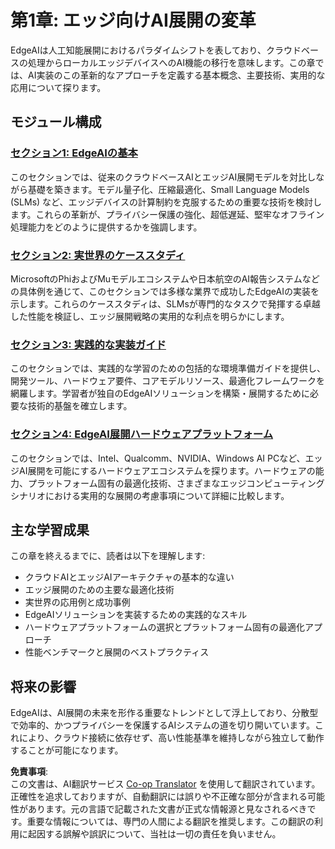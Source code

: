 <!--
CO_OP_TRANSLATOR_METADATA:
{
  "original_hash": "ddfe62b8e130979b7034bc6fbb7d510c",
  "translation_date": "2025-07-22T03:00:18+00:00",
  "source_file": "Module01/README.md",
  "language_code": "ja"
}
-->
# 第1章: エッジ向けAI展開の変革

EdgeAIは人工知能展開におけるパラダイムシフトを表しており、クラウドベースの処理からローカルエッジデバイスへのAI機能の移行を意味します。この章では、AI実装のこの革新的なアプローチを定義する基本概念、主要技術、実用的な応用について探ります。

## モジュール構成

### [セクション1: EdgeAIの基本](./01.EdgeAIFundamentals.md)
このセクションでは、従来のクラウドベースAIとエッジAI展開モデルを対比しながら基礎を築きます。モデル量子化、圧縮最適化、Small Language Models (SLMs) など、エッジデバイスの計算制約を克服するための重要な技術を検討します。これらの革新が、プライバシー保護の強化、超低遅延、堅牢なオフライン処理能力をどのように提供するかを強調します。

### [セクション2: 実世界のケーススタディ](./02.RealWorldCaseStudies.md)
MicrosoftのPhiおよびMuモデルエコシステムや日本航空のAI報告システムなどの具体例を通じて、このセクションでは多様な業界で成功したEdgeAIの実装を示します。これらのケーススタディは、SLMsが専門的なタスクで発揮する卓越した性能を検証し、エッジ展開戦略の実用的な利点を明らかにします。

### [セクション3: 実践的な実装ガイド](./03.PracticalImplementationGuide.md)
このセクションでは、実践的な学習のための包括的な環境準備ガイドを提供し、開発ツール、ハードウェア要件、コアモデルリソース、最適化フレームワークを網羅します。学習者が独自のEdgeAIソリューションを構築・展開するために必要な技術的基盤を確立します。

### [セクション4: EdgeAI展開ハードウェアプラットフォーム](./04.EdgeDeployment.md)
このセクションでは、Intel、Qualcomm、NVIDIA、Windows AI PCなど、エッジAI展開を可能にするハードウェアエコシステムを探ります。ハードウェアの能力、プラットフォーム固有の最適化技術、さまざまなエッジコンピューティングシナリオにおける実用的な展開の考慮事項について詳細に比較します。

## 主な学習成果

この章を終えるまでに、読者は以下を理解します:
- クラウドAIとエッジAIアーキテクチャの基本的な違い
- エッジ展開のための主要な最適化技術
- 実世界の応用例と成功事例
- EdgeAIソリューションを実装するための実践的なスキル
- ハードウェアプラットフォームの選択とプラットフォーム固有の最適化アプローチ
- 性能ベンチマークと展開のベストプラクティス

## 将来の影響

EdgeAIは、AI展開の未来を形作る重要なトレンドとして浮上しており、分散型で効率的、かつプライバシーを保護するAIシステムの道を切り開いています。これにより、クラウド接続に依存せず、高い性能基準を維持しながら独立して動作することが可能になります。

**免責事項**:  
この文書は、AI翻訳サービス [Co-op Translator](https://github.com/Azure/co-op-translator) を使用して翻訳されています。正確性を追求しておりますが、自動翻訳には誤りや不正確な部分が含まれる可能性があります。元の言語で記載された文書が正式な情報源と見なされるべきです。重要な情報については、専門の人間による翻訳を推奨します。この翻訳の利用に起因する誤解や誤訳について、当社は一切の責任を負いません。